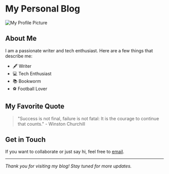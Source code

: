 # My Personal Blog

![My Profile Picture](https://media.sproutsocial.com/uploads/2022/06/profile-picture.jpeg)

## About Me

I am a passionate writer and tech enthusiast. Here are a few things that describe me:

- 🖋️ Writer
- 💻 Tech Enthusiast
- 📚 Bookworm
- ⚽ Football Lover

## My Favorite Quote

> "Success is not final, failure is not fatal: It is the courage to continue that counts." - Winston Churchill

## Get in Touch

If you want to collaborate or just say hi, feel free to [email](mailto:doraemonhoon338@gmail.com).

---

_Thank you for visiting my blog! Stay tuned for more updates._

